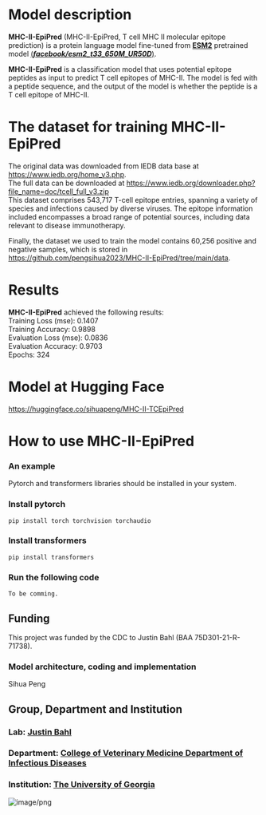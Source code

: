 # Model description
**MHC-II-EpiPred** (MHC-II-EpiPred, T cell MHC II molecular epitope prediction) is a protein language model fine-tuned from [**ESM2**](https://github.com/facebookresearch/esm) pretrained model [(***facebook/esm2_t33_650M_UR50D***)](https://huggingface.co/facebook/esm2_t33_650M_UR50D).    

**MHC-II-EpiPred** is a classification model that uses potential epitope peptides as input to predict T cell epitopes of MHC-II. The model is fed with a peptide sequence, and the output of the model is whether the peptide is a T cell epitope of MHC-II.  

# The dataset for training **MHC-II-EpiPred**
The original data was downloaded from IEDB data base at https://www.iedb.org/home_v3.php.  
The full data can be downloaded at  https://www.iedb.org/downloader.php?file_name=doc/tcell_full_v3.zip  
This dataset comprises 543,717 T-cell epitope entries, spanning a variety of species and infections caused by diverse viruses. The epitope information included encompasses a broad range of potential sources, including data relevant to disease immunotherapy.  

Finally, the dataset we used to train the model contains 60,256 positive and negative samples, which is stored in https://github.com/pengsihua2023/MHC-II-EpiPred/tree/main/data.   

# Results
**MHC-II-EpiPred** achieved the following results:  
Training Loss (mse): 0.1407   
Training Accuracy: 0.9898  
Evaluation Loss (mse): 0.0836    
Evaluation Accuracy: 0.9703    
Epochs: 324  

# Model at Hugging Face
https://huggingface.co/sihuapeng/MHC-II-TCEpiPred   

# How to use **MHC-II-EpiPred**
### An example
Pytorch and transformers libraries should be installed in your system.  
### Install pytorch
```
pip install torch torchvision torchaudio

```
### Install transformers
```
pip install transformers

```
### Run the following code
```
To be comming.

```


## Funding
This project was funded by the CDC to Justin Bahl (BAA 75D301-21-R-71738).  
### Model architecture, coding and implementation
Sihua Peng  
## Group, Department and Institution  
### Lab: [Justin Bahl](https://bahl-lab.github.io/)  
### Department: [College of Veterinary Medicine Department of Infectious Diseases](https://vet.uga.edu/education/academic-departments/infectious-diseases/)  
### Institution: [The University of Georgia](https://www.uga.edu/)  

![image/png](https://cdn-uploads.huggingface.co/production/uploads/64c56e2d2d07296c7e35994f/2rlokZM1FBTxibqrM8ERs.png)
